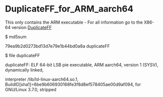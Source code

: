 # DuplicateFF_for_ARM_aarch64

This only contains the ARM executable - For all information go to the X86-64 version  [DuplicateFF](https://github.com/Jim-JMCD/DuplicateFF)

$ md5sum 

79ea9b2d0273bd13d7e79e1b44bd0a8a  duplicateFF

$ file duplicateFF

duplicateFF: ELF 64-bit LSB pie executable, ARM aarch64, version 1 (SYSV), dynamically linked, 

interpreter /lib/ld-linux-aarch64.so.1, BuildID[sha1]=6be9b606930168fe3f8d8ef578405ae00d9af094, for GNU/Linux 3.7.0, stripped
